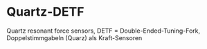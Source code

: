 # Quartz-DETF
Quartz resonant force sensors, DETF = Double-Ended-Tuning-Fork, Doppelstimmgabeln (Quarz) als Kraft-Sensoren 
